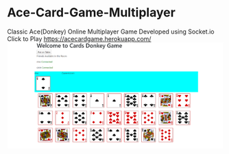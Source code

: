 # Ace-Card-Game-Multiplayer
Classic Ace(Donkey) Online Multiplayer Game Developed using Socket.io
Click to Play https://acecardgame.herokuapp.com/  
![alt text](https://github.com/rinovethamoses97/Ace-Card-Game-Multiplayer/blob/master/output.PNG)  

